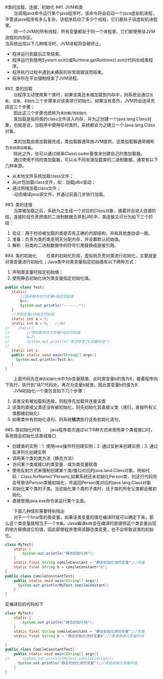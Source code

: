 #类的加载、连接、初始化
##1. JVM和类  
&emsp;&emsp;当调用java命令运行某个java程序时，该命令将会启动一个java虚拟机进程，不管该java程序有多么复杂，该程序启动了多少个线程，它们都处于该虚拟机进程里。  
&emsp;&emsp;同一个JVM的所有线程、所有变量都处于同一个进程里，它们都使用该JVM进程的内存区。  
当系统出现以下几种情况时，JVM进程将会被终止。   
- 程序运行到最后正常结束。  
- 程序运行到使用System.exit()或Runtime.getRuntime().exit()代码处结束程序。  
- 程序执行过程中遇到未捕获的异常或错误而结束。  
- 程序所在平台强制结束了JVM进程。 
  
##2. 类的加载  
&emsp;&emsp;当程序主动使用某个类时，如果该类还未被加载到内存中，则系统会通过`加载`、`连接`、`初始化`三个步骤来对该类进行初始化。如果没有意外，JVM将会连续完成这三个步骤；  
&emsp;&emsp;因此这三个步骤也统称为`类加载`/`类初始化`  
&emsp;&emsp;类加载是指将类的class文件读入内存，并为之创建一个java.lang.Class对象，也就是说，当程序中使用任何类时，系统都会为之建立一个Java.lang.Class对象。  

&emsp;&emsp;类的加载由类加载器完成，类加载器通常由JVM提供，这类加载器通常被称为`系统类加载器`。  
&emsp;&emsp;除此之外，也可以通过继承ClassLoader基类来创建自己的类加载器。  
&emsp;&emsp;通过使用不同的类加载器，可以从不同来源加载类的二进制数据。通常有以下几种来源。  
- 从本地文件系统加载class文件；  
- 从jar包加载class文件，如：加载jdbc驱动；  
- 通过网络加载class文件；  
-动态编译java源文件，并通过前面几步执行加载。 
 
##3. 类的连接  
&emsp;&emsp;当类被加载之后，系统为之生成一个对应的Class对象，接着将会进入连接阶段，连接阶段负责把类的二进制数据合并到JRE中，类连接又可分为如下三个阶段：  
 1. 验证：用于检验被加载的类是否有正确的内部结构，并和其他类协调一致。  
 2. 准备：负责为类的类变明天分配内存，并设置默认初始值。  
 3. 解析：将类的二进制数据中的符号引用替换成直接引用。  
 
##4. 类的初始化 
&emsp;&emsp;在类的初始化阶段，虚拟机负责对类进行初始化，主要就是对类变量进行初始化；Java类中对类变量指定初始值有以下两种方式：
 1. 声明类变量时指定初始值；
 2. 使用静态初始化块为类变量指定初始化值。
 
 ```java
public class Test{
    static{
        //使用静态块为变量b指定初始值
        b=6;
        System.out.println("-------");
    }
    //声明变量a时指定初始值
    static int a = 5;
    static int b = 9;   //块1
//    static{
//        //使用静态块为变量b指定初始值
//        b=7;
//        System.out.println("再次修改了b变量的值");
//    }
    static int c;
    public static void main(String[] args){
      System.out.println(Test.b);
    }
}
```
&emsp;&emsp;上面代码先在`静态初始化块`中为b变量赋值，此时类变量b的值为6，接着程序向下执行，执行到“块1”代码处，再次为变量b赋值，因此类变量b的值为9.  
&emsp;&emsp;JVM初始化一个类包含如下几个步骤：  
 1. 该类没有被加载和连接，则程序先加载并连接该类  
 2. 该类的直接父类还没有被初始化，则先初始化其直接父类（递归，直接所有父类都被初始化）  
 3. 如果类中有初始化语句，则系统**依次**执行这些初始化语句。  
 
##5. 类初始化时机 
 &emsp;&emsp;java程序首次通过以下6种方式来使用某个类或接口时，系统就会初始化该类或接口  
 - 创建类的实例：1. 使用new操作符创建实例；2. 通过反射来创建实例；3. 通过反序列化创建实例  
 - 调用某个类的类方法（静态方法）  
 - 访问某个类或接口的类变量、或为类变量赋值  
 - 使用反射方式来强制创建某个类/接口对应的java.land.Class对象。例如代码：Class.forName("Person),如果系统还未初始化Person类，则这行代码将会导致该Person类被初始化，并返回Person类对应的java.lang.Class对象  
 - 初始化某个类的子类。当初始化某个类的子类时，该子类的所有父类都会被初始化。  
 - 直接使用java.exe命令来运行某个主类。  
 
&emsp;&emsp;下面几种情形需要特别指出  
&emsp;&emsp;对于一个final型的类变量，如果该类变量的值在编译时就可以确定下来，那么这个类变量就相当于一个`常量`。Java编译kdk会在编译时直接把这个类变量出现的地方替换成它的值，因此即使程序使用该静态类变更，也不会导致该类的初始化。
```java
class MyTest{
    static {
        System.out.println("静态初始化块");
    }
    static final String comileConstant = "静态初始化块的变量";//常量
    static final String b = comileConstant+"b";
}
public class ComileConstantTest{
    public static void main(String[] args){
      System.out.println(MyTest.comileConstant);
    }
}
```
反编译后的代码如下
```java
class MyTest{
    static {
        System.out.println("静态初始化块");
    }
    static final String comileConstant = "静态初始化块的变量";//常量
    static final String b = "静态初始化块的变量b";//直接替换为常量的值
    
}
public class ComileConstantTest{
    public static void main(String[] args){
//      System.out.println(MyTest.comileConstant);
      System.out.println("静态初始化块的变量");//直接替换为常量的值
    }
}
```
 
